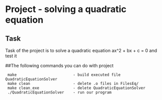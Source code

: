 
Project - solving a quadratic equation
======================================

## Task
Task of the project is to solve a quadratic equation ax^2 + bx + c = 0 and test it

##The following commands you can do with project

```
 make                         - build executed file QuadraticEquationSolver
 make clean                   - delete .o files in FilesEq/
 make clean_exe               - delete QuadraticEquationSolver
 ./QuadraticEquationSolver    - run our program
```
